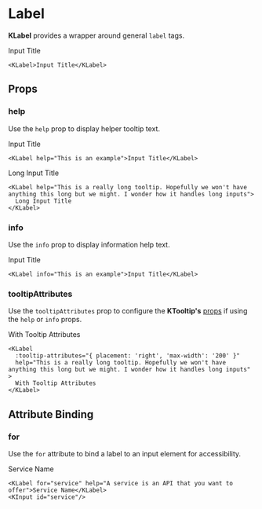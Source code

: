 # Label

**KLabel** provides a wrapper around general `label` tags.

<KLabel>Input Title</KLabel>

```vue
<KLabel>Input Title</KLabel>
```

## Props

### help

Use the `help` prop to display helper tooltip text.

<KLabel help="This is an example">Input Title</KLabel>

```vue
<KLabel help="This is an example">Input Title</KLabel>
```

<KLabel help="This is a really long tooltip. Hopefully we won't have anything this long but we might. I wonder how it handles long inputs">Long Input Title</KLabel>

```vue
<KLabel help="This is a really long tooltip. Hopefully we won't have anything this long but we might. I wonder how it handles long inputs">
  Long Input Title
</KLabel>
```

### info

Use the `info` prop to display information help text.

<KLabel info="This is an example">Input Title</KLabel>

```vue
<KLabel info="This is an example">Input Title</KLabel>
```

### tooltipAttributes

Use the `tooltipAttributes` prop to configure the **KTooltip's** [props](/components/tooltip.html) if using the `help` or `info` props.

<KLabel :tooltip-attributes="{ placement: 'right', 'max-width': '200' }" help="This is a really long tooltip. Hopefully we won't have anything this long but we might. I wonder how it handles long inputs">With Tooltip Attributes</KLabel>

```vue
<KLabel
  :tooltip-attributes="{ placement: 'right', 'max-width': '200' }"
  help="This is a really long tooltip. Hopefully we won't have anything this long but we might. I wonder how it handles long inputs"
>
  With Tooltip Attributes
</KLabel>
```

## Attribute Binding

### for

Use the `for` attribute to bind a label to an input element for accessibility.

<KLabel for="service">Service Name</KLabel>
<KInput id="service"/>

```vue
<KLabel for="service" help="A service is an API that you want to offer">Service Name</KLabel>
<KInput id="service"/>
```

